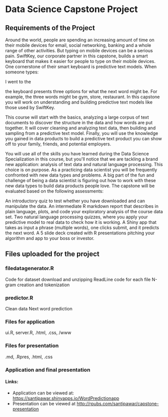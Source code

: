# Data Science Capstone Project

## Requirements of the Project
Around the world, people are spending an increasing amount of time on their mobile devices for email, social networking, banking and a whole range of other activities. But typing on mobile devices can be a serious pain. SwiftKey, our corporate partner in this capstone, builds a smart keyboard that makes it easier for people to type on their mobile devices. One cornerstone of their smart keyboard is predictive text models. When someone types:

I went to the

the keyboard presents three options for what the next word might be. For example, the three words might be gym, store, restaurant. In this capstone you will work on understanding and building predictive text models like those used by SwiftKey.

This course will start with the basics, analyzing a large corpus of text documents to discover the structure in the data and how words are put together. It will cover cleaning and analyzing text data, then building and sampling from a predictive text model. Finally, you will use the knowledge you gained in data products to build a predictive text product you can show off to your family, friends, and potential employers.

You will use all of the skills you have learned during the Data Science Specialization in this course, but you'll notice that we are tackling a brand new application: analysis of text data and natural language processing. This choice is on purpose. As a practicing data scientist you will be frequently confronted with new data types and problems. A big part of the fun and challenge of being a data scientist is figuring out how to work with these new data types to build data products people love. The capstone will be evaluated based on the following assessments:

An introductory quiz to test whether you have downloaded and can manipulate the data.
An intermediate R markdown report that describes in plain language, plots, and code your exploratory analysis of the course data set.
Two natural language processing quizzes, where you apply your predictive model to real data to check how it is working.
A Shiny app that takes as input a phrase (multiple words), one clicks submit, and it predicts the next word.
A 5 slide deck created with R presentations pitching your algorithm and app to your boss or investor.

## Files uploaded for the project
### filedatagenerator.R
Code for dataset download and unzipping
ReadLine code for each file
N-gram creation and tokenization

### predictor.R
Clean data
Next word prediction

### Files for application
ui.R, server.R, .html, .css, /www

### Files for presentation
.md, .Rpres, .html, .css

### Application and final presentation
#### Links:
- Application can be viewed at: https://santipawar.shinyapps.io/WordPredictionapp
- Presentation can be viewed at http://rpubs.com/santipawar/capstone-presentation
